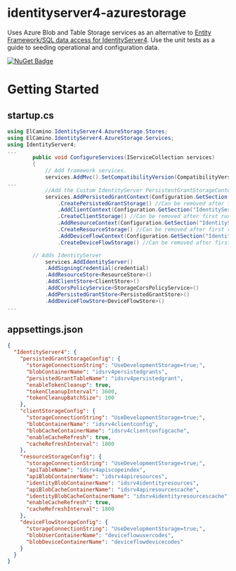 # identityserver4-azurestorage
Uses Azure Blob and Table Storage services as an alternative to [Entity Framework/SQL data access for IdentityServer4](https://identityserver4.readthedocs.io/en/latest/quickstarts/7_entity_framework.html#identityserver4-entityframework).
Use the unit tests as a guide to seeding operational and configuration data.

[![NuGet Badge](https://buildstats.info/nuget/ElCamino.IdentityServer4.AzureStorage)](https://www.nuget.org/packages/ElCamino.IdentityServer4.AzureStorage/)

# Getting Started
## startup.cs
```C#
using ElCamino.IdentityServer4.AzureStorage.Stores;
using ElCamino.IdentityServer4.AzureStorage.Services;
using IdentityServer4;
...
        public void ConfigureServices(IServiceCollection services)
        {
            // Add framework services.
            services.AddMvc().SetCompatibilityVersion(CompatibilityVersion.Version_2_2);
...
            //Add the Custom IdentityServer PersistentGrantStorageContext/Create Storage Table
            services.AddPersistedGrantContext(Configuration.GetSection("IdentityServer4:persistedGrantStorageConfig"))
                .CreatePersistedGrantStorage() //Can be removed after first run.
                .AddClientContext(Configuration.GetSection("IdentityServer4:clientStorageConfig"))
                .CreateClientStorage() //Can be removed after first run.
                .AddResourceContext(Configuration.GetSection("IdentityServer4:resourceStorageConfig"))
                .CreateResourceStorage() //Can be removed after first run.
                .AddDeviceFlowContext(Configuration.GetSection("IdentityServer4:deviceFlowStorageConfig"))
                .CreateDeviceFlowStorage() //Can be removed after first run.

	    // Adds IdentityServer
            services.AddIdentityServer()
            .AddSigningCredential(credential)            
            .AddResourceStore<ResourceStore>()
            .AddClientStore<ClientStore>()
            .AddCorsPolicyService<StorageCorsPolicyService>()
            .AddPersistedGrantStore<PersistedGrantStore>()
            .AddDeviceFlowStore<DeviceFlowStore>()
...
```
## appsettings.json
```json
{
  "IdentityServer4": {
    "persistedGrantStorageConfig": {
      "storageConnectionString": "UseDevelopmentStorage=true;",
      "blobContainerName": "idsrv4persistedgrants",
      "persistedGrantTableName": "idsrv4persistedgrant",
      "enableTokenCleanup": true,
      "tokenCleanupInterval": 3600,
      "tokenCleanupBatchSize": 100
    },
    "clientStorageConfig": {
      "storageConnectionString": "UseDevelopmentStorage=true;",
      "blobContainerName": "idsrv4clientconfig",
	  "blobCacheContainerName": "idsrv4clientconfigcache",
	  "enableCacheRefresh": true,
	  "cacheRefreshInterval": 1800
    },
    "resourceStorageConfig": {
      "storageConnectionString": "UseDevelopmentStorage=true;",
      "apiTableName": "idsrv4apiscopeindex",
      "apiBlobContainerName": "idsrv4apiresources",
      "identityBlobContainerName": "idsrv4identityresources",
	  "apiBlobCacheContainerName": "idsrv4apiresourcescache",
      "identityBlobCacheContainerName": "idsrv4identityresourcescache",
	  "enableCacheRefresh": true,
	  "cacheRefreshInterval": 1800
    },
    "deviceFlowStorageConfig": {
      "storageConnectionString": "UseDevelopmentStorage=true;",
      "blobUserContainerName": "deviceflowusercodes",
      "blobDeviceContainerName": "deviceflowdevicecodes"
    }
  }
}
```
